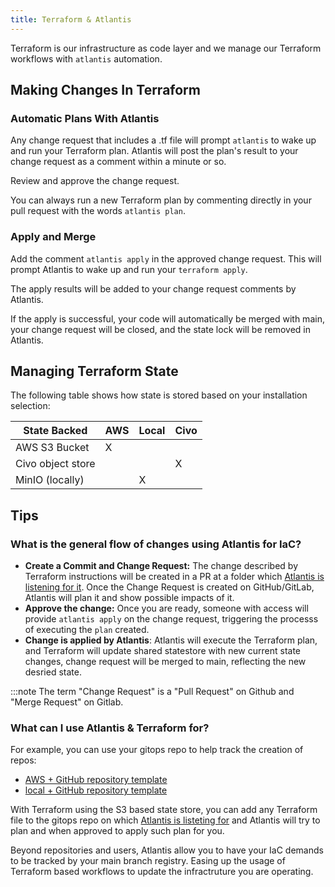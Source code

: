 ```yaml
---
title: Terraform & Atlantis
---
```


Terraform is our infrastructure as code layer and we manage our Terraform workflows with `atlantis` automation.

## Making Changes In Terraform

### Automatic Plans With Atlantis

Any change request that includes a .tf file will prompt `atlantis` to wake up and run your Terraform plan. Atlantis will post the plan's result to your change request as a comment within a minute or so.

Review and approve the change request.

You can always run a new Terraform plan by commenting directly in your pull request with the words `atlantis plan`.

### Apply and Merge

Add the comment `atlantis apply` in the approved change request. This will prompt Atlantis to wake up and run your `terraform apply`.

The apply results will be added to your change request comments by Atlantis.

If the apply is successful, your code will automatically be merged with main, your change request will be closed, and the state lock will be removed in Atlantis.

## Managing Terraform State

The following table shows how state is stored based on your installation selection:

| State Backed      | AWS | Local | Civo |
|-------------------|-----|-------|------|
| AWS S3 Bucket     | X   |       |      |
| Civo object store |     |       | X    |
| MinIO (locally)   |     | X     |      |

## Tips

### What is the general flow of changes using Atlantis for IaC?

- **Create a Commit and Change Request:** The change described by Terraform instructions will be created in a PR at a folder which [Atlantis is listening for it](https://github.com/kubefirst/gitops-template/blob/main/aws-github/atlantis.yaml). Once the Change Request is created on GitHub/GitLab, Atlantis will plan it and show possible impacts of it.
- **Approve the change:** Once you are ready, someone with access will provide `atlantis apply` on the change request, triggering the processs of executing the `plan` created.
- **Change is applied by Atlantis**: Atlantis will execute the Terraform plan, and Terraform will update shared statestore with new current state changes, change request will be merged to main,  reflecting the new desried state.

:::note The term "Change Request" is a "Pull Request" on Github and "Merge Request" on Gitlab.

### What can I use Atlantis & Terraform for?

For example, you can use your gitops repo to help track the creation of repos:

- [AWS + GitHub repository template](https://github.com/kubefirst/gitops-template/blob/main/aws-github/terraform/github/repos.tf)
- [local + GitHub repository template](https://github.com/kubefirst/gitops-template/blob/main/k3d-github/terraform/github/repos.tf)

With Terraform using the S3 based state store, you can add any Terraform file to the gitops repo on which [Atlantis is listeting for](https://github.com/kubefirst/gitops-template/blob/main/aws-github/atlantis.yaml) and Atlantis will try to plan and when approved to apply such plan for you.

Beyond repositories and users, Atlantis allow you to have your IaC demands to be tracked by your main branch registry. Easing up the usage of Terraform based workflows to update the infractruture you are operating.
